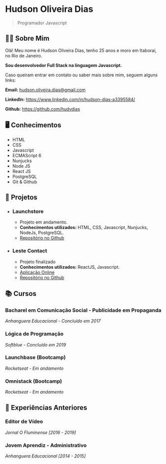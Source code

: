# Hudson Oliveira Dias
> Programador Javascript

## 🙋‍♂️ Sobre Mim

Olá! Meu nome é Hudson Oliveira Dias, tenho 25 anos e moro em Itaboraí, no Rio de Janeiro.

**Sou desenvolvedor Full Stack na linguagem Javascript.**

Caso queiram entrar em contato ou saber mais sobre mim, seguem alguns links:

**Email:** hudson.oliveira.dias@gmail.com

**LinkedIn:** https://www.linkedin.com/in/hudson-dias-a3395584/

**Github:** https://github.com/hudvdias

## 🖥️ Conhecimentos

- HTML
- CSS
- Javascript
- ECMAScript 6
- Nunjucks
- Node JS
- React JS
- PostgreSQL
- Git & Github

## 📁 Projetos

- ### Launchstore
	- Projeto em andamento.
	- **Conhecimentos utilizados:** HTML, CSS, Javascript, Nunjucks, NodeJs, PostgreSQL.
	- [Repositório no Github](https://github.com/hudvdias/launchstore)

- ### Leste Contact
	- Projeto finalizado
	- **Conhecimentos utilizados:** ReactJS, Javascript.
	- [Aplicação Online](https://leste-contact.herokuapp.com/)
	- [Repositório no Github](https://github.com/hudvdias/desafio)

## 📚 Cursos

### Bacharel em Comunicação Social - Publicidade em Propaganda
*Anhanguera Educacional - Concluído em 2017*

### Lógica de Programação
*Softblue - Concluído em 2019*

### Launchbase (Bootcamp)
*Rocketseat - Em andamento*

### Omnistack (Bootcamp)
*Rocketseat - Em andamento*

## 💼 Experiências Anteriores

### Editor de Vídeo
*Jornal O Fluminense [2016 - 2019]*

### Jovem Aprendiz - Administrativo
*Anhanguera Educacional [2014 - 2015]*
